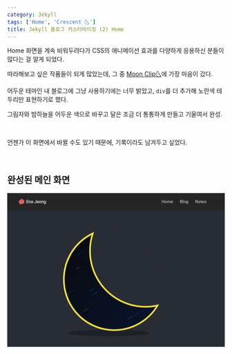 ```yaml
---
category: Jekyll
tags: ['Home', 'Crescent 🌜']
title: Jekyll 블로그 커스터마이징 (2) Home
---
```


Home 화면을 계속 비워두려다가 CSS의 애니메이션 효과를 다양하게 응용하신 분들이 많다는 걸 알게 되었다.


따라해보고 싶은 작품들이 되게 많았는데, 그 중 [Moon Clip🌜](https://codepen.io/YusukeNakaya/pen/abNdeOj)에 가장 마음이 갔다.

어두운 테마인 내 블로그에 그냥 사용하기에는 너무 밝았고, `div`를 더 추가해 노란색 테두리만 표현하기로 했다.

그림자와 밤하늘을 어두운 색으로 바꾸고 달은 조금 더 통통하게 만들고 기울여서 완성.

<br>

언젠가 이 화면에서 바뀔 수도 있기 때문에, 기록이라도 남겨두고 싶었다.

<br>


## 완성된 메인 화면

![Home Image - Crescent](/assets/images/post/home_210204.png)
